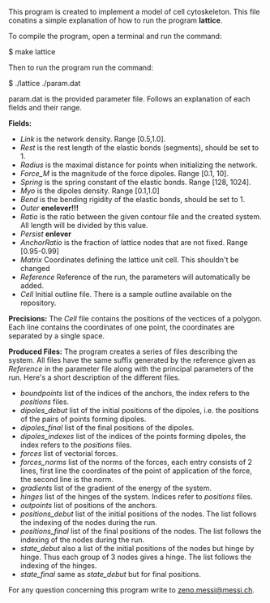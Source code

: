 This program is created to implement a model of cell cytoskeleton.
This file conatins a simple explanation of how to run the program **lattice**.


To compile the program, open a terminal and run the command:

$ make lattice

Then to run the program run the command:

$ ./lattice ./param.dat

param.dat is the provided parameter file. Follows an explanation of each fields and their range.

**Fields:**
* *Link* is the network density. Range [0.5,1.0].
* *Rest* is the rest length of the elastic bonds (segments), should be set to 1.
* *Radius* is the maximal distance for points when initializing the network.
* *Force_M* is the magnitude of the force dipoles. Range [0.1, 10].
* *Spring* is the spring constant of the elastic bonds. Range [128, 1024].
* *Myo* is the dipoles density. Range [0.1,1.0]
* *Bend* is the bending rigidity of the elastic bonds, should be set to 1.
* *Outer* **enelever!!!**
* *Ratio* is the ratio between the given contour file and the created system. All length will be divided by this value.
* *Persist* **enlever**
* *AnchorRatio* is the fraction of lattice nodes that are not fixed. Range [0.95-0.99]
* *Matrix* Coordinates defining the lattice unit cell. This shouldn't be changed
* *Reference* Reference of the run, the parameters will automatically be added.
* *Cell* Initial outline file. There is a sample outline available on the repository.

**Precisions:**
The *Cell* file contains the positions of the vectices of a polygon. Each line contains the coordinates of one point, the coordinates are separated by a single space.

**Produced Files:**
The program creates a series of files describing the system. All files have the same suffix generated by the reference given as *Reference* in the parameter file
along with the principal parameters of the run. Here's a short description of the different files.

* *boundpoints* list of the indices of the anchors, the index refers to the *positions* files.
* *dipoles_debut* list of the initial positions of the dipoles, i.e. the positions of the pairs of points forming dipoles.
* *dipoles_final* list of the final positions of the dipoles.
* *dipoles_indexes* list of the indices of the points forming dipoles, the index refers to the *positions* files.
* *forces* list of vectorial forces.
* *forces_norms* list of the norms of the forces, each entry consists of 2 lines, first line the coordinates of the point of application of the force, the second line is the norm.
* *gradients* list of the gradient of the energy of the system.
* *hinges* list of the hinges of the system. Indices refer to *positions* files.
* *outpoints* list of positions of the anchors.
* *positions_debut* list of the initial positions of the nodes. The list follows the indexing of the nodes during the run.
* *positions_final* list of the final positions of the nodes. The list follows the indexing of the nodes during the run.
* *state_debut* also a list of the initial positions of the nodes but hinge by hinge. Thus each group of 3 nodes gives a hinge. The list follows the indexing of the hinges.
* *state_final* same as *state_debut* but for final positions.


For any question concerning this program write to zeno.messi@messi.ch.

